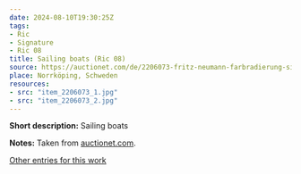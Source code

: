 ```yaml
---
date: 2024-08-10T19:30:25Z
tags:
- Ric
- Signature
- Ric 08
title: Sailing boats (Ric 08)
source: https://auctionet.com/de/2206073-fritz-neumann-farbradierung-signiert-ric
place: Norrköping, Schweden
resources:
- src: "item_2206073_1.jpg"
- src: "item_2206073_2.jpg"
---
```


**Short description:** Sailing boats

**Notes:** Taken from [auctionet.com](https://auctionet.com/de/2206073-fritz-neumann-farbradierung-signiert-ric).

[Other entries for this work](/tags/ric-08)
